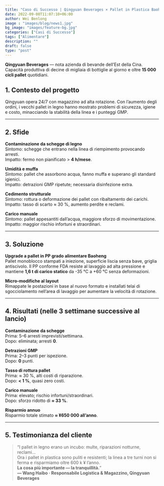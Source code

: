 ```yaml
---
title: "Caso di Successo | Qingyuan Beverages × Pallet in Plastica Baoheng"
date: 2022-09-08T11:07:10+06:00
author: Wei Benlong
image : "images/blog/news1.jpg"
bg_image: "images/feature-bg.jpg"
categories: ["Casi di Successo"]
tags: ["Alimentare"]
description: ""
draft: false
type: "post"
---
```


**Qingyuan Beverages** — nota azienda di bevande dell’Est della Cina.  
Capacità produttiva di decine di migliaia di bottiglie al giorno e oltre **15 000 cicli pallet** quotidiani.

<!--more-->

## 1. Contesto del progetto

Qingyuan opera 24/7 con magazzino ad alta rotazione. Con l’aumento degli ordini, i vecchi pallet in legno hanno mostrato problemi di sicurezza, igiene e costo, minacciando la stabilità della linea e i punteggi GMP.

---

## 2. Sfide

**Contaminazione da schegge di legno**  
Sintomo: schegge che entrano nella linea di riempimento provocando arresti.  
Impatto: fermo non pianificato > **4 h/mese**.  

**Umidità e muffa**  
Sintomo: pallet che assorbono acqua, fanno muffa e superano gli standard igienici.  
Impatto: detrazioni GMP ripetute; necessaria disinfezione extra.  

**Cedimento strutturale**  
Sintomo: rottura o deformazione dei pallet con ribaltamento dei carichi.  
Impatto: tasso di scarto ≈ 30 %, aumento perdite e reclami.  

**Carico manuale**  
Sintomo: pallet appesantiti dall’acqua, maggiore sforzo di movimentazione.  
Impatto: maggior rischio infortuni e straordinari.  

---

## 3. Soluzione

**Upgrade a pallet in PP grado alimentare Baoheng**  
Pallet monoblocco stampati a iniezione, superficie liscia senza bave, griglia antiscivolo. Il PP conforme FDA resiste al lavaggio ad alta pressione e mantiene **1,6 t di carico statico** da -35 °C a +60 °C senza deformazioni.  

**Micro-modifiche al layout**  
Rimappate le postazioni in base al nuovo formato e installati telai di sgocciolamento nell’area di lavaggio per aumentare la velocità di rotazione.

---

## 4. Risultati (nelle 3 settimane successive al lancio)

**Contaminazione da schegge**  
Prima: 5–6 arresti imprevisti/settimana.  
Dopo: eliminata; arresti **0**.  

**Detrazioni GMP**  
Prima: 2–3 punti per ispezione.  
Dopo: **0** punti.  

**Tasso di rottura pallet**  
Prima: ≈ 30 %, alti costi di riparazione.  
Dopo: **< 1 %**, quasi zero costi.  

**Carico manuale**  
Prima: elevato; rischio infortuni/straordinari.  
Dopo: sforzo ridotto di **≈ 33 %**.  

**Risparmio annuo**  
Risparmio totale stimato **≈ ¥650 000 all’anno**.

---

## 5. Testimonianza del cliente

> “I pallet in legno erano un incubo: multe, riparazioni notturne, reclami…  
> Ora i pallet in plastica sono puliti e resistenti; la linea a tre turni non si ferma e risparmiamo oltre 600 k ¥ l’anno.  
> **La cosa più importante — la tranquillità.**”  
> **— Wang Haibo · Responsabile Logistica & Magazzino, Qingyuan Beverages**
